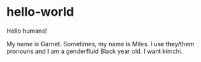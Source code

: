 # hello-world

Hello humans!

My name is Garnet. Sometimes, my name is Miles. I use they/them pronouns and I am a genderfluid Black year old.
I want kimchi.
